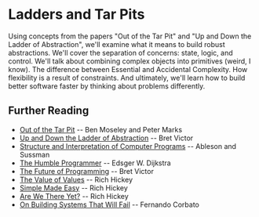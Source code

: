 ---
---

# Ladders and Tar Pits

Using concepts from the papers "Out of the Tar Pit" and "Up and Down the Ladder
of Abstraction", we'll examine what it means to build robust abstractions. We'll
cover the separation of concerns: state, logic, and control. We'll talk about
combining complex objects into primitives (weird, I know). The difference
between Essential and Accidental Complexity. How flexibility is a result of
constraints. And ultimately, we'll learn how to build better software faster by
thinking about problems differently.

## Further Reading

- [Out of the Tar Pit][tar-pit] -- Ben Moseley and Peter Marks
- [Up and Down the Ladder of Abstraction][ladder] -- Bret Victor
- [Structure and Interpretation of Computer Programs][sicp] -- Ableson and
  Sussman
- [The Humble Programmer][humble] -- Edsger W. Dijkstra
- [The Future of Programming][future] -- Bret Victor
- [The Value of Values][values] -- Rich Hickey
- [Simple Made Easy][simple] -- Rich Hickey
- [Are We There Yet?][there-yet] -- Rich Hickey
- [On Building Systems That Will Fail][failing-systems] -- Fernando Corbato

[tar-pit]: https://github.com/papers-we-love/papers-we-love/blob/master/design/out-of-the-tar-pit.pdf
[ladder]: https://worrydream.com/LadderOfAbstraction/
[sicp]: https://mitpress.mit.edu/sicp/full-text/book/book-Z-H-10.html
[humble]: http://www.cs.utexas.edu/users/EWD/transcriptions/EWD03xx/EWD340.html
[future]: https://vimeo.com/71278954
[values]: https://www.infoq.com/presentations/Value-Values
[simple]: https://www.infoq.com/presentations/Simple-Made-Easy
[there-yet]: https://www.infoq.com/presentations/Are-We-There-Yet-Rich-Hickey
[failing-systems]: http://delivery.acm.org/10.1145/1290000/1283947/a1990-corbato.pdf
